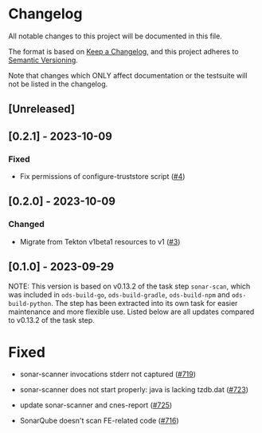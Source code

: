# Changelog

All notable changes to this project will be documented in this file.

The format is based on [Keep a Changelog](https://keepachangelog.com/en/1.0.0/),
and this project adheres to [Semantic Versioning](https://semver.org/spec/v2.0.0.html).

Note that changes which ONLY affect documentation or the testsuite will not be
listed in the changelog.

## [Unreleased]

## [0.2.1] - 2023-10-09

### Fixed

- Fix permissions of configure-truststore script ([#4](https://github.com/opendevstack/ods-pipeline-sonar/pull/4))

## [0.2.0] - 2023-10-09

### Changed

- Migrate from Tekton v1beta1 resources to v1 ([#3](https://github.com/opendevstack/ods-pipeline-sonar/pull/3))

## [0.1.0] - 2023-09-29

NOTE: This version is based on v0.13.2 of the task step `sonar-scan`, which was included in `ods-build-go`, `ods-build-gradle`, `ods-build-npm` and `ods-build-python`. The step has been extracted into its own task for easier maintenance and more flexible use. Listed below are all updates compared to v0.13.2 of the task step.

# Fixed

- sonar-scanner invocations stderr not captured ([#719](https://github.com/opendevstack/ods-pipeline/issues/719))

- sonar-scanner does not start properly: java is lacking tzdb.dat ([#723](https://github.com/opendevstack/ods-pipeline/issues/723))

- update sonar-scanner and cnes-report ([#725](https://github.com/opendevstack/ods-pipeline/issues/725))

- SonarQube doesn't scan FE-related code ([#716](https://github.com/opendevstack/ods-pipeline/issues/716))
